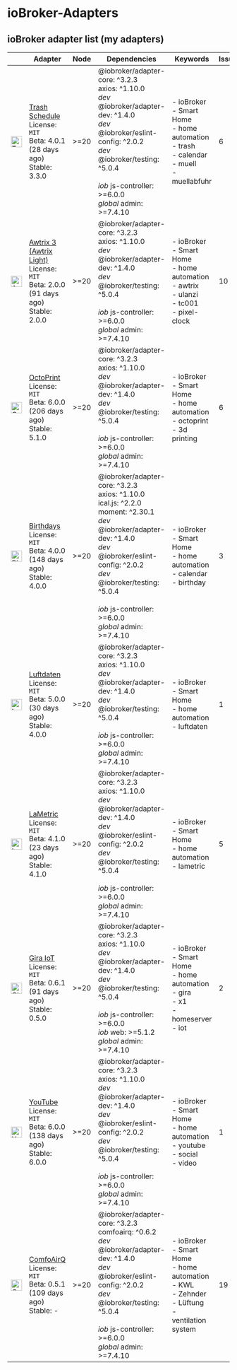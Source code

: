 # ioBroker-Adapters

## ioBroker adapter list (my adapters)

| | Adapter | Node | Dependencies | Keywords | Issues | Files |
|-|---------|------|--------------|----------|--------|-------|
| <img src="https://raw.githubusercontent.com/klein0r/ioBroker.trashschedule/master/admin/trashschedule.png" alt="Trash Schedule" width="25" /> | [Trash Schedule](https://github.com/klein0r/ioBroker.trashschedule)<br/>License: `MIT`<br/>Beta: 4.0.1 (28 days ago)<br/>Stable: 3.3.0 | &gt;&#x3D;20 | @iobroker/adapter-core: ^3.2.3<br/>axios: ^1.10.0<br/>*dev* @iobroker/adapter-dev: ^1.4.0<br/>*dev* @iobroker/eslint-config: ^2.0.2<br/>*dev* @iobroker/testing: ^5.0.4<br/><br/>*iob* js-controller: >=6.0.0<br/>*global* admin: >=7.4.10 | - ioBroker<br/>- Smart Home<br/>- home automation<br/>- trash<br/>- calendar<br/>- muell<br/>- muellabfuhr | 6 | Funding `yes`<br/>Bug-Report `v0.1`<br/>Workflow: `v0.6` |
| <img src="https://raw.githubusercontent.com/klein0r/ioBroker.awtrix-light/master/admin/awtrix-light.png" alt="Awtrix 3 (Awtrix Light)" width="25" /> | [Awtrix 3 (Awtrix Light)](https://github.com/klein0r/ioBroker.awtrix-light)<br/>License: `MIT`<br/>Beta: 2.0.0 (91 days ago)<br/>Stable: 2.0.0 | &gt;&#x3D;20 | @iobroker/adapter-core: ^3.2.3<br/>axios: ^1.10.0<br/>*dev* @iobroker/adapter-dev: ^1.4.0<br/>*dev* @iobroker/testing: ^5.0.4<br/><br/>*iob* js-controller: >=6.0.0<br/>*global* admin: >=7.4.10 | - ioBroker<br/>- Smart Home<br/>- home automation<br/>- awtrix<br/>- ulanzi<br/>- tc001<br/>- pixel-clock | 10 | Funding `yes`<br/>Bug-Report `v0.1`<br/>Workflow: `v0.6` |
| <img src="https://raw.githubusercontent.com/klein0r/ioBroker.octoprint/master/admin/octoprint.png" alt="OctoPrint" width="25" /> | [OctoPrint](https://github.com/klein0r/ioBroker.octoprint)<br/>License: `MIT`<br/>Beta: 6.0.0 (206 days ago)<br/>Stable: 5.1.0 | &gt;&#x3D;20 | @iobroker/adapter-core: ^3.2.3<br/>axios: ^1.10.0<br/>*dev* @iobroker/adapter-dev: ^1.4.0<br/>*dev* @iobroker/testing: ^5.0.4<br/><br/>*iob* js-controller: >=6.0.0<br/>*global* admin: >=7.4.10 | - ioBroker<br/>- Smart Home<br/>- home automation<br/>- octoprint<br/>- 3d printing | 6 | Funding `yes`<br/>Bug-Report `v0.1`<br/>Workflow: `v0.6` |
| <img src="https://raw.githubusercontent.com/klein0r/ioBroker.birthdays/master/admin/birthdays.png" alt="Birthdays" width="25" /> | [Birthdays](https://github.com/klein0r/ioBroker.birthdays)<br/>License: `MIT`<br/>Beta: 4.0.0 (148 days ago)<br/>Stable: 4.0.0 | &gt;&#x3D;20 | @iobroker/adapter-core: ^3.2.3<br/>axios: ^1.10.0<br/>ical.js: ^2.2.0<br/>moment: ^2.30.1<br/>*dev* @iobroker/adapter-dev: ^1.4.0<br/>*dev* @iobroker/eslint-config: ^2.0.2<br/>*dev* @iobroker/testing: ^5.0.4<br/><br/>*iob* js-controller: >=6.0.0<br/>*global* admin: >=7.4.10 | - ioBroker<br/>- Smart Home<br/>- home automation<br/>- calendar<br/>- birthday | 3 | Funding `yes`<br/>Bug-Report `v0.1`<br/>Workflow: `v0.6` |
| <img src="https://raw.githubusercontent.com/klein0r/ioBroker.luftdaten/master/admin/luftdaten.png" alt="Luftdaten" width="25" /> | [Luftdaten](https://github.com/klein0r/ioBroker.luftdaten)<br/>License: `MIT`<br/>Beta: 5.0.0 (30 days ago)<br/>Stable: 4.0.0 | &gt;&#x3D;20 | @iobroker/adapter-core: ^3.2.3<br/>axios: ^1.10.0<br/>*dev* @iobroker/adapter-dev: ^1.4.0<br/>*dev* @iobroker/testing: ^5.0.4<br/><br/>*iob* js-controller: >=6.0.0<br/>*global* admin: >=7.4.10 | - ioBroker<br/>- Smart Home<br/>- home automation<br/>- luftdaten | 1 | Funding `yes`<br/>Bug-Report `v0.1`<br/>Workflow: `v0.6` |
| <img src="https://raw.githubusercontent.com/klein0r/ioBroker.lametric/master/admin/lametric.png" alt="LaMetric" width="25" /> | [LaMetric](https://github.com/klein0r/ioBroker.lametric)<br/>License: `MIT`<br/>Beta: 4.1.0 (23 days ago)<br/>Stable: 4.1.0 | &gt;&#x3D;20 | @iobroker/adapter-core: ^3.2.3<br/>axios: ^1.10.0<br/>*dev* @iobroker/adapter-dev: ^1.4.0<br/>*dev* @iobroker/eslint-config: ^2.0.2<br/>*dev* @iobroker/testing: ^5.0.4<br/><br/>*iob* js-controller: >=6.0.0<br/>*global* admin: >=7.4.10 | - ioBroker<br/>- Smart Home<br/>- home automation<br/>- lametric | 5 | Funding `yes`<br/>Bug-Report `v0.1`<br/>Workflow: `v0.6` |
| <img src="https://raw.githubusercontent.com/klein0r/ioBroker.gira-iot/master/admin/gira-iot.png" alt="Gira IoT" width="25" /> | [Gira IoT](https://github.com/klein0r/ioBroker.gira-iot)<br/>License: `MIT`<br/>Beta: 0.6.1 (91 days ago)<br/>Stable: 0.5.0 | &gt;&#x3D;20 | @iobroker/adapter-core: ^3.2.3<br/>axios: ^1.10.0<br/>*dev* @iobroker/adapter-dev: ^1.4.0<br/>*dev* @iobroker/testing: ^5.0.4<br/><br/>*iob* js-controller: >=6.0.0<br/>*iob* web: >=5.1.2<br/>*global* admin: >=7.4.10 | - ioBroker<br/>- Smart Home<br/>- home automation<br/>- gira<br/>- x1<br/>- homeserver<br/>- iot | 2 | Funding `yes`<br/>Bug-Report `v0.1`<br/>Workflow: `v0.6` |
| <img src="https://raw.githubusercontent.com/klein0r/ioBroker.youtube/master/admin/youtube.png" alt="YouTube" width="25" /> | [YouTube](https://github.com/klein0r/ioBroker.youtube)<br/>License: `MIT`<br/>Beta: 6.0.0 (138 days ago)<br/>Stable: 6.0.0 | &gt;&#x3D;20 | @iobroker/adapter-core: ^3.2.3<br/>axios: ^1.10.0<br/>*dev* @iobroker/adapter-dev: ^1.4.0<br/>*dev* @iobroker/eslint-config: ^2.0.2<br/>*dev* @iobroker/testing: ^5.0.4<br/><br/>*iob* js-controller: >=6.0.0<br/>*global* admin: >=7.4.10 | - ioBroker<br/>- Smart Home<br/>- home automation<br/>- youtube<br/>- social<br/>- video | 1 | Funding `yes`<br/>Bug-Report `v0.1`<br/>Workflow: `v0.6` |
| <img src="https://raw.githubusercontent.com/klein0r/ioBroker.comfoairq/master/admin/comfoairq.png" alt="ComfoAirQ" width="25" /> | [ComfoAirQ](https://github.com/klein0r/ioBroker.comfoairq)<br/>License: `MIT`<br/>Beta: 0.5.1 (109 days ago)<br/>Stable: - | &gt;&#x3D;20 | @iobroker/adapter-core: ^3.2.3<br/>comfoairq: ^0.6.2<br/>*dev* @iobroker/adapter-dev: ^1.4.0<br/>*dev* @iobroker/eslint-config: ^2.0.2<br/>*dev* @iobroker/testing: ^5.0.4<br/><br/>*iob* js-controller: >=6.0.0<br/>*global* admin: >=7.4.10 | - ioBroker<br/>- Smart Home<br/>- home automation<br/>- KWL<br/>- Zehnder<br/>- Lüftung<br/>- ventilation system | 19 | Funding `yes`<br/>Bug-Report `v0.1`<br/>Workflow: `v0.6` |
